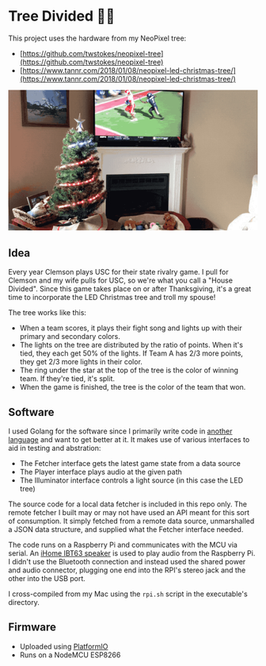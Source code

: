 # Tree Divided 🎄🏈

This project uses the hardware from my NeoPixel tree: 

* [https://github.com/twstokes/neopixel-tree](https://github.com/twstokes/neopixel-tree)
* [https://www.tannr.com/2018/01/08/neopixel-led-christmas-tree/](https://www.tannr.com/2018/01/08/neopixel-led-christmas-tree/)

![tree in action](media/tree_divided.gif)

## Idea

Every year Clemson plays USC for their state rivalry game. I pull for Clemson and my wife pulls for USC, so we're what you call a "House Divided". Since this game takes place on or after Thanksgiving, it's a great time to incorporate the LED Christmas tree and troll my spouse!

The tree works like this:

* When a team scores, it plays their fight song and lights up with their primary and secondary colors.
* The lights on the tree are distributed by the ratio of points. When it's tied, they each get 50% of the lights. If Team A has 2/3 more points, they get 2/3 more lights in their color.
* The ring under the star at the top of the tree is the color of winning team. If they're tied, it's split.
* When the game is finished, the tree is the color of the team that won.

## Software

I used Golang for the software since I primarily write code in [another language](https://swift.org/) and want to get better at it. It makes use of various interfaces to aid in testing and abstration:

* The Fetcher interface gets the latest game state from a data source
* The Player interface plays audio at the given path
* The Illuminator interface controls a light source (in this case the LED tree)

The source code for a local data fetcher is included in this repo only. The remote fetcher I built may or may not have used an API meant for this sort of consumption. It simply fetched from a remote data source, unmarshalled a JSON data structure, and supplied what the Fetcher interface needed.

The code runs on a Raspberry Pi and communicates with the MCU via serial. An [iHome IBT63 speaker](https://www.ihomeaudio.com/support/product/iBT63BC/) is used to play audio from the Raspberry Pi. I didn't use the Bluetooth connection and instead used the shared power and audio connector, plugging one end into the RPI's stereo jack and the other into the USB port.

I cross-compiled from my Mac using the `rpi.sh` script in the executable's directory.

## Firmware

* Uploaded using [PlatformIO](https://platformio.org/)
* Runs on a NodeMCU ESP8266